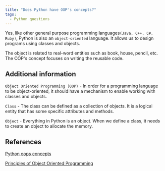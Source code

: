 ```yaml
---
title: "Does Python have OOP's concepts?"
tags:
  - Python questions
---
```


Yes, like other general purpose programming languages`(Java, C++. C#, Ruby)`, Python is also an `object-oriented` language. It allows us to design programs using classes and objects.

The object is related to real-word entities such as book, house, pencil, etc. The OOP's concept focuses on writing the reusable code.

## Additional information

`Object Oriented Programming (OOP)` - In order for a programming language to be object-oriented, it should have a mechanism to enable working with classes and objects.

`Class` - The class can be defined as a collection of objects. It is a logical entity that has some specific attributes and methods.

`Object` - Everything in Python is an object. When we define a class, it needs to create an object to allocate the memory.

## References

[Python oops concepts](https://www.javatpoint.com/python-oops-concepts)

[Principles of Object Oriented Programming](https://www.tutorialspoint.com/object_oriented_python/object_oriented_python_tutorial.pdf)
